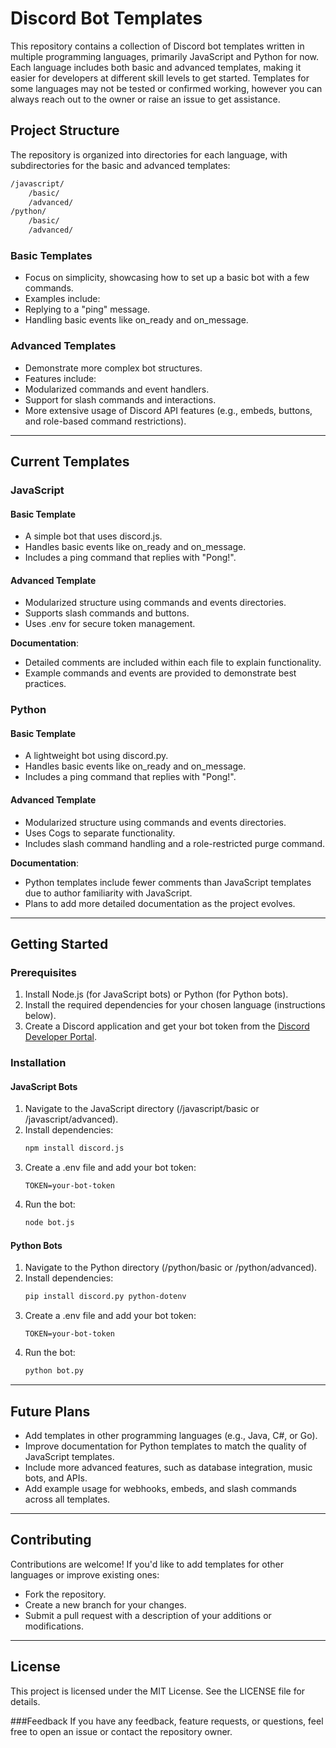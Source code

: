 # Discord Bot Templates

This repository contains a collection of Discord bot templates written in multiple programming languages, primarily JavaScript and Python for now. Each language includes both basic and advanced templates, making it easier for developers at different skill levels to get started. Templates for some languages may not be tested or confirmed working, however you can always reach out to the owner or raise an issue to get assistance.

## Project Structure

The repository is organized into directories for each language, with subdirectories for the basic and advanced templates:
```bash
/javascript/
    /basic/
    /advanced/
/python/
    /basic/
    /advanced/
```
### Basic Templates

- Focus on simplicity, showcasing how to set up a basic bot with a few commands.
- Examples include:
 - Replying to a "ping" message.
 - Handling basic events like on_ready and on_message.

### Advanced Templates

- Demonstrate more complex bot structures.
- Features include:
 - Modularized commands and event handlers.
 - Support for slash commands and interactions.
 - More extensive usage of Discord API features (e.g., embeds, buttons, and role-based command restrictions).
---
## Current Templates

### JavaScript
#### Basic Template
- A simple bot that uses discord.js.
- Handles basic events like on_ready and on_message.
- Includes a ping command that replies with "Pong!".
#### Advanced Template
- Modularized structure using commands and events directories.
- Supports slash commands and buttons.
- Uses .env for secure token management.

**Documentation**:
- Detailed comments are included within each file to explain functionality.
- Example commands and events are provided to demonstrate best practices.

### Python
#### Basic Template
- A lightweight bot using discord.py.
- Handles basic events like on_ready and on_message.
- Includes a ping command that replies with "Pong!".
#### Advanced Template
- Modularized structure using commands and events directories.
- Uses Cogs to separate functionality.
- Includes slash command handling and a role-restricted purge command.

**Documentation**:
- Python templates include fewer comments than JavaScript templates due to author familiarity with JavaScript.
- Plans to add more detailed documentation as the project evolves.
---
## Getting Started
### Prerequisites
1. Install Node.js (for JavaScript bots) or Python (for Python bots).
2. Install the required dependencies for your chosen language (instructions below).
3. Create a Discord application and get your bot token from the [Discord Developer Portal](https://discord.com/developers/applications).
### Installation
#### JavaScript Bots
1. Navigate to the JavaScript directory (/javascript/basic or /javascript/advanced).
2. Install dependencies:
   ```bash
   npm install discord.js
   ```
3. Create a .env file and add your bot token:
   ```
   TOKEN=your-bot-token
   ```
4. Run the bot:
   ```bash
   node bot.js
   ```
#### Python Bots
1. Navigate to the Python directory (/python/basic or /python/advanced).
2. Install dependencies:
   ```bash
   pip install discord.py python-dotenv
   ```
3. Create a .env file and add your bot token:
   ```
   TOKEN=your-bot-token
   ```
4. Run the bot:
   ```bash
   python bot.py
   ```
---
## Future Plans
- Add templates in other programming languages (e.g., Java, C#, or Go).
- Improve documentation for Python templates to match the quality of JavaScript templates.
- Include more advanced features, such as database integration, music bots, and APIs.
- Add example usage for webhooks, embeds, and slash commands across all templates.
---
## Contributing
Contributions are welcome! If you'd like to add templates for other languages or improve existing ones:
- Fork the repository.
- Create a new branch for your changes.
- Submit a pull request with a description of your additions or modifications.
---
## License

This project is licensed under the MIT License. See the LICENSE file for details.

###Feedback
If you have any feedback, feature requests, or questions, feel free to open an issue or contact the repository owner.

